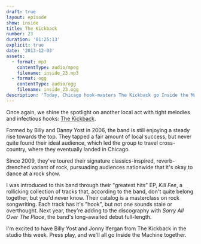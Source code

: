 ```yaml
---
draft: true
layout: episode
show: inside
title: The Kickback
number: 23
duration: '01:25:13'
explicit: true
date: '2013-12-03'
assets:
  - format: mp3
    contentType: audio/mpeg
    filename: inside_23.mp3
  - format: ogg
    contentType: audio/ogg
    filename: inside_23.ogg
description: 'Today, Chicago hook-masters The Kickback go Inside the Machine.'
---
```

Once again, we shine the spotlight on another local act with tight melodies and infectious hooks: [The Kickback](http://thekickbackband.com).

Formed by Billy and Danny Yost in 2006, the band is still enjoying a steady rise towards the top. They tapped a fair amount of local success, but never quite found their ideal audience, which led the group to travel cross-country, where they eventually landed in Chicago.

Since 2009, they've toured their signature classics-inspired, reverb-drenched variant of rock, pursuading audiences nationwide that it's okay to dance at a rock show.

I was introduced to this band through their "greatest hits" EP, _Kill Fee_, a rollicking collection of tracks that, according to the band, don't quite belong together, but you'd never know. Their catalog is a masterclass on rock songwriting. Each track has it's "hook", but not one sounds stale or overthought. Next year, they're adding to the discography with _Sorry All Over The Place_, the band's long-awaited debut full-length.

I'm excited to have Billy Yost and Jonny Ifergan from The Kickback in the studio this week. Press play, and we'll all go Inside the Machine together.